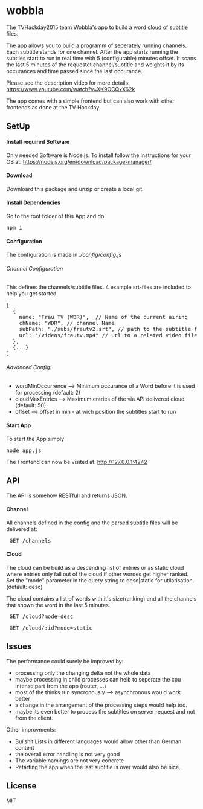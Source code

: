 # wobbla
The TVHackday2015 team Wobbla's app to build a word cloud of subtitle files.

The app allows you to build a programm of seperately running channels. Each subtitle stands for one channel. After the app starts running the subtiles start to run in real time with 5 (configurable) minutes offset. 
It scans the last 5 minutes of the requestet channel/subtitle and weights it by its occurances and time passed since the last occurance.

Please see the description video for more details:
https://www.youtube.com/watch?v=XK9OCQxX62k

The app comes with a simple frontend but can also work with other frontends as done at the TV Hackday

## SetUp

#### Install required Software

Only needed Software is Node.js.
To install follow the instructions for your OS at: https://nodejs.org/en/download/package-manager/ 

#### Download

Downloard this package and unzip or create a local git.

#### Install Dependencies

Go to the root folder of this App and do:
<pre>npm i</pre>

#### Configuration

The configuration is made in *./config/config.js*

###### Channel Configuration

This defines the channels/subtitle files. 4 example srt-files are included to help you get started.

<pre>[
  {
    name: "Frau TV (WDR)",  // Name of the current airing 
    chName: "WDR", // channel Name
    subPath: "./subs/frautv2.srt", // path to the subtitle file (only *.srt will work)
    url: "/videos/frautv.mp4" // url to a related video file - the vid-folder (./vid/some.mp4) is used to statically deliver files as "/video/some.mp4" download
  },
  {...}
]</pre>

###### Advanced Config:
* wordMinOccurrence --> Minimum occurance of a Word before it is used for processing (default: 2)
* cloudMaxEntries --> Maximum entries of the via API delivered cloud (default: 50)
* offset --> offset in min - at wich position the subtitles start to run

#### Start App

To start the App simply
<pre>node app.js</pre>

The Frontend can now be visited at: http://127.0.0.1:4242

## API

The API is somehow RESTfull and returns JSON.

#### Channel

All channels defined in the config and the parsed subtitle files will be delivered at:
<pre> GET /channels </pre>

#### Cloud

The cloud can be build as a descending list of entries or as static cloud where entries only fall out of the cloud if other wordes get higher ranked. Set the "mode" parameter in the query string to desc|static for utilarisation. (default: desc)

The cloud contains a list of words with it's size(ranking) and all the channels that shown the word in the last 5 minutes.

<pre> GET /cloud?mode=desc </pre>

<pre> GET /cloud/:id?mode=static </pre>

## Issues

The performance could surely be improved by:
- processing only the changing delta not the whole data
- maybe processing in child processes can helb to seperate the cpu intense part from the app (router, ...)
- most of the thinks run syncronously --> asynchronous would work better
- a change in the arrangement of the processing steps would help too.
- maybe its even better to process the subtitles on server request and not from the client.

Other improvments:
- Bullshit Lists in different languages would allow other than German content
- the overall error handling is not very good
- The variable namings are not very concrete
- Retarting the app when the last subtitle is over would also be nice.

## License

MIT
